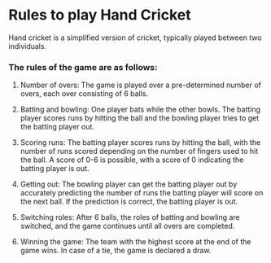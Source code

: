 # Rules to play Hand Cricket

Hand cricket is a simplified version of cricket, typically played between two individuals.

### The rules of the game are as follows:

1. Number of overs: The game is played over a pre-determined number of overs, each over consisting of 6 balls.

2. Batting and bowling: One player bats while the other bowls. The batting player scores runs by hitting the ball and the bowling player tries to get the batting player out.

3. Scoring runs: The batting player scores runs by hitting the ball, with the number of runs scored depending on the number of fingers used to hit the ball. A score of 0-6 is possible, with a score of 0 indicating the batting player is out.

4. Getting out: The bowling player can get the batting player out by accurately predicting the number of runs the batting player will score on the next ball. If the prediction is correct, the batting player is out.

5. Switching roles: After 6 balls, the roles of batting and bowling are switched, and the game continues until all overs are completed.

6. Winning the game: The team with the highest score at the end of the game wins. In case of a tie, the game is declared a draw.
